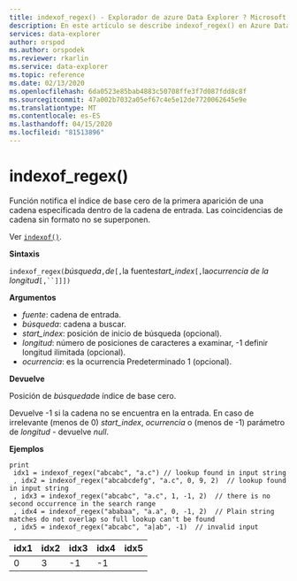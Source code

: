 ```yaml
---
title: indexof_regex() - Explorador de azure Data Explorer ? Microsoft Docs
description: En este artículo se describe indexof_regex() en Azure Data Explorer.
services: data-explorer
author: orspod
ms.author: orspodek
ms.reviewer: rkarlin
ms.service: data-explorer
ms.topic: reference
ms.date: 02/13/2020
ms.openlocfilehash: 6da0523e85bab4883c50708ffe3f7d087fdd8c8f
ms.sourcegitcommit: 47a002b7032a05ef67c4e5e12de7720062645e9e
ms.translationtype: MT
ms.contentlocale: es-ES
ms.lasthandoff: 04/15/2020
ms.locfileid: "81513896"
---
```

# <a name="indexof_regex"></a>indexof_regex()

Función notifica el índice de base cero de la primera aparición de una cadena especificada dentro de la cadena de entrada. Las coincidencias de cadena sin formato no se superponen. 

Ver [`indexof()`](indexoffunction.md).

**Sintaxis**

`indexof_regex(`*búsqueda*`,`*de*`[,`la fuente*start_index*`[,`la*ocurrencia* *de la longitud*`[,``]]])`

**Argumentos**

* *fuente*: cadena de entrada.  
* *búsqueda*: cadena a buscar.
* *start_index*: posición de inicio de búsqueda (opcional).
* *longitud*: número de posiciones de caracteres a examinar, -1 definir longitud ilimitada (opcional).
* *ocurrencia*: es la ocurrencia Predeterminado 1 (opcional).

**Devuelve**

Posición de *búsqueda*de índice de base cero.

Devuelve -1 si la cadena no se encuentra en la entrada.
En caso de irrelevante (menos de 0) *start_index*, *ocurrencia* o (menos de -1) parámetro de *longitud* - devuelve *null*.


**Ejemplos**
```kusto
print
 idx1 = indexof_regex("abcabc", "a.c") // lookup found in input string
 , idx2 = indexof_regex("abcabcdefg", "a.c", 0, 9, 2)  // lookup found in input string
 , idx3 = indexof_regex("abcabc", "a.c", 1, -1, 2)  // there is no second occurrence in the search range
 , idx4 = indexof_regex("ababaa", "a.a", 0, -1, 2)  // Plain string matches do not overlap so full lookup can't be found
 , idx5 = indexof_regex("abcabc", "a|ab", -1)  // invalid input
```

|idx1|idx2|idx3|idx4|idx5
|----|----|----|----|----
|0   |3   |-1  |-1  |    